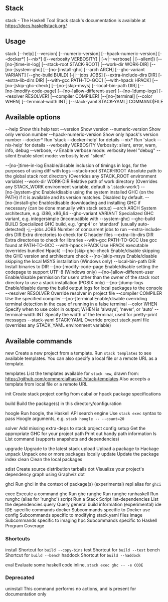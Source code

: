 ## Stack

stack - The Haskell Tool Stack
stack's documentation is available at https://docs.haskellstack.org/

## Usage

stack [--help] [--version] [--numeric-version] [--hpack-numeric-version]
      [--docker*] [--nix*] ([--verbosity VERBOSITY] | [-v|--verbose] |
      [--silent]) [--[no-]time-in-log] [--stack-root STACK-ROOT]
      [--work-dir WORK-DIR] [--[no-]system-ghc] [--[no-]install-ghc]
      [--arch ARCH] [--ghc-variant VARIANT] [--ghc-build BUILD]
      [-j|--jobs JOBS] [--extra-include-dirs DIR] [--extra-lib-dirs DIR]
      [--with-gcc PATH-TO-GCC] [--with-hpack HPACK]
      [--[no-]skip-ghc-check] [--[no-]skip-msys] [--local-bin-path DIR]
      [--[no-]modify-code-page] [--[no-]allow-different-user]
      [--[no-]dump-logs] [--resolver RESOLVER] [--compiler COMPILER]
      [--[no-]terminal] [--color WHEN] [--terminal-width INT]
      [--stack-yaml STACK-YAML] COMMAND|FILE


## Available options

--help                   Show this help text
--version                Show version
--numeric-version        Show only version number
--hpack-numeric-version  Show only hpack's version number
--docker*                Run 'stack --docker-help' for details
--nix*                   Run 'stack --nix-help' for details
--verbosity VERBOSITY    Verbosity: silent, error, warn, info, debug
--verbose, -v            Enable verbose mode: verbosity level "debug"
--silent                 Enable silent mode: verbosity level "silent"

  --[no-]time-in-log       Enable/disable inclusion of timings in logs, for the
                           purposes of using diff with logs
  --stack-root STACK-ROOT  Absolute path to the global stack root directory
                           (Overrides any STACK_ROOT environment variable)
  --work-dir WORK-DIR      Relative path of work directory (Overrides any
                           STACK_WORK environment variable, default is
                           '.stack-work')
  --[no-]system-ghc        Enable/disable using the system installed GHC (on the
                           PATH) if it is available and its version matches.
                           Disabled by default.
  --[no-]install-ghc       Enable/disable downloading and installing GHC if
                           necessary (can be done manually with stack setup)
  --arch ARCH              System architecture, e.g. i386, x86_64
  --ghc-variant VARIANT    Specialized GHC variant, e.g. integersimple
                           (incompatible with --system-ghc)
  --ghc-build BUILD        Specialized GHC build, e.g. 'gmp4' or 'standard'
                           (usually auto-detected)
  -j,--jobs JOBS           Number of concurrent jobs to run
  --extra-include-dirs DIR Extra directories to check for C header files
  --extra-lib-dirs DIR     Extra directories to check for libraries
  --with-gcc PATH-TO-GCC   Use gcc found at PATH-TO-GCC
  --with-hpack HPACK       Use HPACK executable (overrides bundled Hpack)
  --[no-]skip-ghc-check    Enable/disable skipping the GHC version and
                           architecture check
  --[no-]skip-msys         Enable/disable skipping the local MSYS installation
                           (Windows only)
  --local-bin-path DIR     Install binaries to DIR
  --[no-]modify-code-page  Enable/disable setting the codepage to support UTF-8
                           (Windows only)
  --[no-]allow-different-user
                           Enable/disable permission for users other than the
                           owner of the stack root directory to use a stack
                           installation (POSIX only)
  --[no-]dump-logs         Enable/disable dump the build output logs for local
                           packages to the console
  --resolver RESOLVER      Override resolver in project file
  --compiler COMPILER      Use the specified compiler
  --[no-]terminal          Enable/disable overriding terminal detection in the
                           case of running in a false terminal
  --color WHEN             Specify when to use color in output; WHEN is
                           'always', 'never', or 'auto'
  --terminal-width INT     Specify the width of the terminal, used for
                           pretty-print messages
  --stack-yaml STACK-YAML  Override project stack.yaml file (overrides any
                           STACK_YAML environment variable)


## Available commands

new
  Create a new project from a template.
  Run `stack templates` to see available templates.
  You can also specify a local file or a remote URL as a template.

templates
  List the templates available for `stack new`, drawn from:
  https://github.com/commercialhaskell/stack-templates
  Also accepts a template from local file or a remote URL

init
  Create stack project config from cabal or hpack package specifications

build
  Build the package(s) in this directory/configuration

hoogle
  Run hoogle, the Haskell API search engine
  Use `stack exec` syntax to pass Hoogle arguments, 
  e.g. `stack hoogle -- --count=20`

solver   Add missing extra-deps to stack project config
setup    Get the appropriate GHC for your project
path     Print out handy path information
ls       List command (supports snapshots and dependencies)

upgrade  Upgrade to the latest stack
upload   Upload a package to Hackage
unpack   Unpack one or more packages locally
update   Update the package index
clean    Clean the local packages

sdist    Create source distribution tarballs
dot      Visualize your project's dependency graph using Graphviz dot

ghci     Run ghci in the context of package(s) (experimental)
repl     alias for `ghci`

exec               Execute a command
ghc                Run ghc
runghc             Run runghc
runhaskell         Run runghc (alias for 'runghc')
script             Run a Stack Script
list-dependencies  List the dependencies
query              Query general build information (experimental)
ide                IDE-specific commands
docker             Subcommands specific to Docker use
config             Subcommands specific to modifying stack.yaml files
image              Subcommands specific to imaging
hpc                Subcommands specific to Haskell Program Coverage


### Shortcuts

install   Shortcut for `build --copy-bins`
test      Shortcut for `build --test`
bench     Shortcut for `build --bench`
haddock   Shortcut for `build --haddock`

eval      Evaluate some haskell code inline, `stack exec ghc -- -e CODE`

### Deprecated

uninstall
  This command performs no actions, and is present for documentation only
